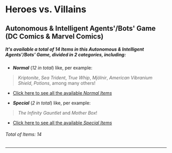 # Heroes vs. Villains
## Autonomous & Intelligent Agents'/Bots' Game (DC Comics & Marvel Comics)

##### It's available a total of _14 Items_ in this _Autonomous & Intelligent Agents'/Bots' Game_, divided in _2 categories_, including:
* **_Normal_** (_12 in total_) like, per example:
> _Kriptonite_, _Sea Trident_, _True Whip_, _Mjölnir_, _American Vibranium Shield_, _Potions_, among many others!

* [Click here to see all the available _Normal Items_](https://github.com/rubenandrebarreiro/heroes-vs-villains-autonomous-intelligent-agents-bots-game/tree/master/assets/sprites/items/normals)

* **_Special_** (_2 in total_) like, per example:
> _The Infinity Gauntlet_ and _Mother Box_!

* [Click here to see all the available _Special Items_](https://github.com/rubenandrebarreiro/heroes-vs-villains-autonomous-intelligent-agents-bots-game/tree/master/assets/sprites/items/specials)

###### Total of Items: 14

***
